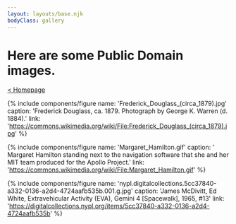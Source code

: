 ```yaml
---
layout: layouts/base.njk
bodyClass: gallery
---
```


# Here are some Public Domain images.

[&lt; Homepage](/)

{% include components/figure
    name: 'Frederick_Douglass_(circa_1879).jpg'
    caption: 'Frederick Douglass, ca. 1879. Photograph by George K. Warren (d. 1884).'
    link: 'https://commons.wikimedia.org/wiki/File:Frederick_Douglass_(circa_1879).jpg'
%}

{% include components/figure
    name: 'Margaret_Hamilton.gif'
    caption: ' Margaret Hamilton standing next to the navigation software that she and her MIT team produced for the Apollo Project.'
    link: 'https://commons.wikimedia.org/wiki/File:Margaret_Hamilton.gif'
%}

{% include components/figure
    name: 'nypl.digitalcollections.5cc37840-a332-0136-a2d4-4724aafb535b.001.g.jpg'
    caption: 'James McDivitt, Ed White, Extravehicular Activity (EVA), Gemini 4 [Spacewalk], 1965, #13'
    link: 'https://digitalcollections.nypl.org/items/5cc37840-a332-0136-a2d4-4724aafb535b'
%}
